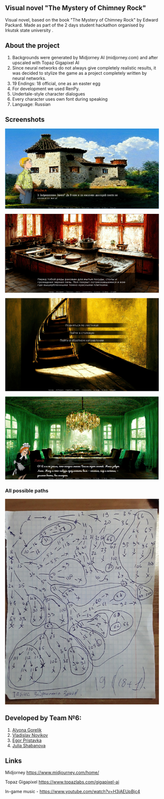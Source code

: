 ##  Visual novel "The Mystery of Chimney Rock"

Visual novel, based on the book "The Mystery of Chimney Rock" by Edward Packard. Made as part of the 2 days student hackathon organised by Irkutsk state university .

## About the project

1) Backgrounds were generated by Midjorney AI (midjorney.com) and after upscaled with Topaz Gigapixel AI
2) Since neural networks do not always give completely realistic results, it was decided to stylize the game as a project completely written by neural networks.
3) 19 Endings: 18 official, one as an easter egg
4) For development we used RenPy. 
5) Undertale-style character dialogues
6) Every character uses own font during speaking
7) Language: Russian

## Screenshots 

![alt text](https://github.com/mrglaster/renpy-abandoned-castle/blob/main/screenshots/scr_1.png?raw=true)



![alt text](https://github.com/mrglaster/renpy-abandoned-castle/blob/main/screenshots/scr_2.png?raw=true)



![alt text](https://github.com/mrglaster/renpy-abandoned-castle/blob/main/screenshots/scr_3.png?raw=true)



![alt text](https://github.com/mrglaster/renpy-abandoned-castle/blob/main/screenshots/scr_4.png?raw=true)


### All possible paths

![alt text](https://github.com/mrglaster/renpy-abandoned-castle/blob/main/screenshots/allpaths.jpg?raw=true)


## Developed by Team №6:

1) [Alyona Gorelik]( https://github.com/Alyona1619 ) 
2) [Vladislav Novikov](https://github.com/vladnov138) 
3) [Egor Pristavka](https://github.com/mrglaster)
4) [Julia Shabanova](https://github.com/Yulya-S)

## Links

Midjorney https://www.midjourney.com/home/

Topaz Gigapixel  https://www.topazlabs.com/gigapixel-ai

In-game music - https://www.youtube.com/watch?v=H3iAEUpBjc4








